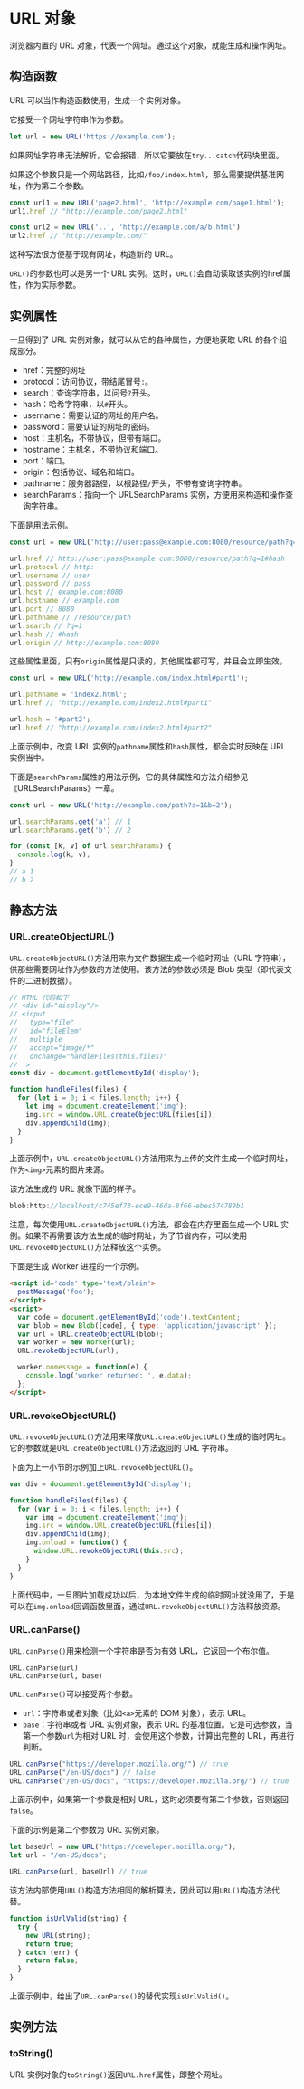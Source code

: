 # URL 对象

浏览器内置的 URL 对象，代表一个网址。通过这个对象，就能生成和操作网址。

## 构造函数

URL 可以当作构造函数使用，生成一个实例对象。

它接受一个网址字符串作为参数。

```javascript
let url = new URL('https://example.com');
```

如果网址字符串无法解析，它会报错，所以它要放在`try...catch`代码块里面。

如果这个参数只是一个网站路径，比如`/foo/index.html`，那么需要提供基准网址，作为第二个参数。

```javascript
const url1 = new URL('page2.html', 'http://example.com/page1.html');
url1.href // "http://example.com/page2.html"

const url2 = new URL('..', 'http://example.com/a/b.html')
url2.href // "http://example.com/"
```

这种写法很方便基于现有网址，构造新的 URL。

`URL()`的参数也可以是另一个 URL 实例。这时，`URL()`会自动读取该实例的href属性，作为实际参数。

## 实例属性

一旦得到了 URL 实例对象，就可以从它的各种属性，方便地获取 URL 的各个组成部分。

- href：完整的网址
- protocol：访问协议，带结尾冒号`:`。
- search：查询字符串，以问号`?`开头。
- hash：哈希字符串，以`#`开头。
- username：需要认证的网址的用户名。
- password：需要认证的网址的密码。
- host：主机名，不带协议，但带有端口。
- hostname：主机名，不带协议和端口。
- port：端口。
- origin：包括协议、域名和端口。
- pathname：服务器路径，以根路径`/`开头，不带有查询字符串。
- searchParams：指向一个 URLSearchParams 实例，方便用来构造和操作查询字符串。

下面是用法示例。

```javascript
const url = new URL('http://user:pass@example.com:8080/resource/path?q=1#hash');

url.href // http://user:pass@example.com:8080/resource/path?q=1#hash
url.protocol // http:
url.username // user
url.password // pass
url.host // example.com:8080
url.hostname // example.com
url.port // 8080
url.pathname // /resource/path
url.search // ?q=1
url.hash // #hash
url.origin // http://example.com:8080 
```

这些属性里面，只有`origin`属性是只读的，其他属性都可写，并且会立即生效。

```javascript
const url = new URL('http://example.com/index.html#part1');

url.pathname = 'index2.html';
url.href // "http://example.com/index2.html#part1"

url.hash = '#part2';
url.href // "http://example.com/index2.html#part2"
```

上面示例中，改变 URL 实例的`pathname`属性和`hash`属性，都会实时反映在 URL 实例当中。

下面是`searchParams`属性的用法示例，它的具体属性和方法介绍参见 《URLSearchParams》一章。

```javascript
const url = new URL('http://example.com/path?a=1&b=2');

url.searchParams.get('a') // 1
url.searchParams.get('b') // 2

for (const [k, v] of url.searchParams) {
  console.log(k, v);
}
// a 1
// b 2
```

## 静态方法

### URL.createObjectURL()

`URL.createObjectURL()`方法用来为文件数据生成一个临时网址（URL 字符串），供那些需要网址作为参数的方法使用。该方法的参数必须是 Blob 类型（即代表文件的二进制数据）。

```javascript
// HTML 代码如下
// <div id="display"/>
// <input
//   type="file"
//   id="fileElem"
//   multiple
//   accept="image/*"
//   onchange="handleFiles(this.files)"
//  >
const div = document.getElementById('display');

function handleFiles(files) {
  for (let i = 0; i < files.length; i++) {
    let img = document.createElement('img');
    img.src = window.URL.createObjectURL(files[i]);
    div.appendChild(img);
  }
}
```

上面示例中，`URL.createObjectURL()`方法用来为上传的文件生成一个临时网址，作为`<img>`元素的图片来源。

该方法生成的 URL 就像下面的样子。

```javascript
blob:http://localhost/c745ef73-ece9-46da-8f66-ebes574789b1
```

注意，每次使用`URL.createObjectURL()`方法，都会在内存里面生成一个 URL 实例。如果不再需要该方法生成的临时网址，为了节省内存，可以使用`URL.revokeObjectURL()`方法释放这个实例。

下面是生成 Worker 进程的一个示例。

```html
<script id='code' type='text/plain'>
  postMessage('foo');
</script>
<script>
  var code = document.getElementById('code').textContent;
  var blob = new Blob([code], { type: 'application/javascript' });
  var url = URL.createObjectURL(blob);
  var worker = new Worker(url);
  URL.revokeObjectURL(url);

  worker.onmessage = function(e) {
    console.log('worker returned: ', e.data);
  };
</script>
```

### URL.revokeObjectURL()

`URL.revokeObjectURL()`方法用来释放`URL.createObjectURL()`生成的临时网址。它的参数就是`URL.createObjectURL()`方法返回的 URL 字符串。

下面为上一小节的示例加上`URL.revokeObjectURL()`。

```javascript
var div = document.getElementById('display');

function handleFiles(files) {
  for (var i = 0; i < files.length; i++) {
    var img = document.createElement('img');
    img.src = window.URL.createObjectURL(files[i]);
    div.appendChild(img);
    img.onload = function() {
      window.URL.revokeObjectURL(this.src);
    }
  }
}
```

上面代码中，一旦图片加载成功以后，为本地文件生成的临时网址就没用了，于是可以在`img.onload`回调函数里面，通过`URL.revokeObjectURL()`方法释放资源。

### URL.canParse()

`URL.canParse()`用来检测一个字符串是否为有效 URL，它返回一个布尔值。

```javascipt
URL.canParse(url)
URL.canParse(url, base)
```

`URL.canParse()`可以接受两个参数。

- `url`：字符串或者对象（比如`<a>`元素的 DOM 对象），表示 URL。
- `base`：字符串或者 URL 实例对象，表示 URL 的基准位置。它是可选参数，当第一个参数`url`为相对 URL 时，会使用这个参数，计算出完整的 URL，再进行判断。

```javascript
URL.canParse("https://developer.mozilla.org/") // true
URL.canParse("/en-US/docs") // false
URL.canParse("/en-US/docs", "https://developer.mozilla.org/") // true
```

上面示例中，如果第一个参数是相对 URL，这时必须要有第二个参数，否则返回`false`。

下面的示例是第二个参数为 URL 实例对象。

```javascript
let baseUrl = new URL("https://developer.mozilla.org/");
let url = "/en-US/docs";

URL.canParse(url, baseUrl) // true
```

该方法内部使用`URL()`构造方法相同的解析算法，因此可以用`URL()`构造方法代替。

```javascript
function isUrlValid(string) {
  try {
    new URL(string);
    return true;
  } catch (err) {
    return false;
  }
}
```

上面示例中，给出了`URL.canParse()`的替代实现`isUrlValid()`。

## 实例方法

### toString()

URL 实例对象的`toString()`返回`URL.href`属性，即整个网址。

